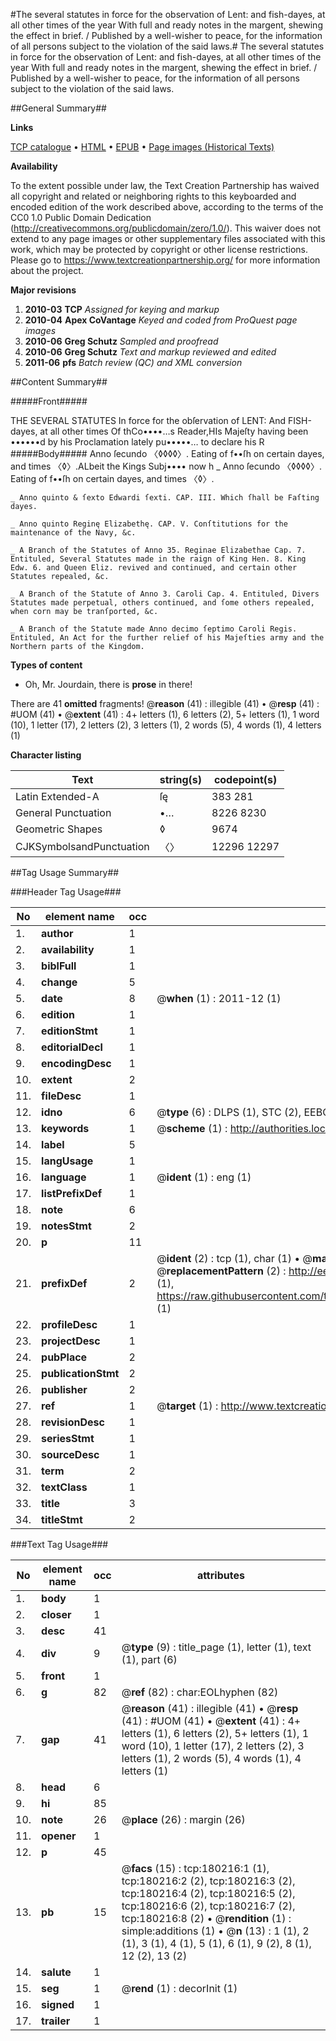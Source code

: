 #The several statutes in force for the observation of Lent: and fish-dayes, at all other times of the year With full and ready notes in the margent, shewing the effect in brief. / Published by a well-wisher to peace, for the information of all persons subject to the violation of the said laws.#
The several statutes in force for the observation of Lent: and fish-dayes, at all other times of the year With full and ready notes in the margent, shewing the effect in brief. / Published by a well-wisher to peace, for the information of all persons subject to the violation of the said laws.

##General Summary##

**Links**

[TCP catalogue](http://www.ota.ox.ac.uk/tcp/)  • 
[HTML](http://tei.it.ox.ac.uk/tcp/Texts-HTML/free/B03/B03316.html)  • 
[EPUB](http://tei.it.ox.ac.uk/tcp/Texts-EPUB/free/B03/B03316.epub) • 
[Page images (Historical Texts)](https://historicaltexts.jisc.ac.uk/eebo-53981513e)

**Availability**

To the extent possible under law, the Text Creation Partnership has waived all copyright and related or neighboring rights to this keyboarded and encoded edition of the work described above, according to the terms of the CC0 1.0 Public Domain Dedication (http://creativecommons.org/publicdomain/zero/1.0/). This waiver does not extend to any page images or other supplementary files associated with this work, which may be protected by copyright or other license restrictions. Please go to https://www.textcreationpartnership.org/ for more information about the project.

**Major revisions**

1. __2010-03__ __TCP__ *Assigned for keying and markup*
1. __2010-04__ __Apex CoVantage__ *Keyed and coded from ProQuest page images*
1. __2010-06__ __Greg Schutz__ *Sampled and proofread*
1. __2010-06__ __Greg Schutz__ *Text and markup reviewed and edited*
1. __2011-06__ __pfs__ *Batch review (QC) and XML conversion*

##Content Summary##

#####Front#####

THE SEVERAL STATUTES In force for the obſervation of LENT: And FISH-dayes, at all other times Of thCo••••…s Reader,HIs Majeſty having been ••••••d by his Proclamation lately pu•••••… to declare his R
#####Body#####
Anno ſecundo 〈◊◊◊◊〉. Eating of f••ſh on certain dayes, and times 〈◊〉.ALbeit the Kings Subj•••• now h
    _ Anno ſecundo 〈◊◊◊◊〉. Eating of f••ſh on certain dayes, and times 〈◊〉.

    _ Anno quinto & ſexto Edwardi ſexti. CAP. III. Which ſhall be Faſting dayes.

    _ Anno quinto Reginę Elizabethę. CAP. V. Conſtitutions for the maintenance of the Navy, &c.

    _ A Branch of the Statutes of Anno 35. Reginae Elizabethae Cap. 7. Entituled, Several Statutes made in the raign of King Hen. 8. King Edw. 6. and Queen Eliz. revived and continued, and certain other Statutes repealed, &c.

    _ A Branch of the Statute of Anno 3. Caroli Cap. 4. Entituled, Divers Statutes made perpetual, others continued, and ſome others repealed, when corn may be tranſported, &c.

    _ A Branch of the Statute made Anno decimo ſeptimo Caroli Regis. Entituled, An Act for the further relief of his Majeſties army and the Northern parts of the Kingdom.

**Types of content**

  * Oh, Mr. Jourdain, there is **prose** in there!

There are 41 **omitted** fragments! 
 @__reason__ (41) : illegible (41)  •  @__resp__ (41) : #UOM (41)  •  @__extent__ (41) : 4+ letters (1), 6 letters (2), 5+ letters (1), 1 word (10), 1 letter (17), 2 letters (2), 3 letters (1), 2 words (5), 4 words (1), 4 letters (1)

**Character listing**


|Text|string(s)|codepoint(s)|
|---|---|---|
|Latin Extended-A|ſę|383 281|
|General Punctuation|•…|8226 8230|
|Geometric Shapes|◊|9674|
|CJKSymbolsandPunctuation|〈〉|12296 12297|

##Tag Usage Summary##

###Header Tag Usage###

|No|element name|occ|attributes|
|---|---|---|---|
|1.|__author__|1||
|2.|__availability__|1||
|3.|__biblFull__|1||
|4.|__change__|5||
|5.|__date__|8| @__when__ (1) : 2011-12 (1)|
|6.|__edition__|1||
|7.|__editionStmt__|1||
|8.|__editorialDecl__|1||
|9.|__encodingDesc__|1||
|10.|__extent__|2||
|11.|__fileDesc__|1||
|12.|__idno__|6| @__type__ (6) : DLPS (1), STC (2), EEBO-CITATION (1), OCLC (1), VID (1)|
|13.|__keywords__|1| @__scheme__ (1) : http://authorities.loc.gov/ (1)|
|14.|__label__|5||
|15.|__langUsage__|1||
|16.|__language__|1| @__ident__ (1) : eng (1)|
|17.|__listPrefixDef__|1||
|18.|__note__|6||
|19.|__notesStmt__|2||
|20.|__p__|11||
|21.|__prefixDef__|2| @__ident__ (2) : tcp (1), char (1)  •  @__matchPattern__ (2) : ([0-9\-]+):([0-9IVX]+) (1), (.+) (1)  •  @__replacementPattern__ (2) : http://eebo.chadwyck.com/downloadtiff?vid=$1&page=$2 (1), https://raw.githubusercontent.com/textcreationpartnership/Texts/master/tcpchars.xml#$1 (1)|
|22.|__profileDesc__|1||
|23.|__projectDesc__|1||
|24.|__pubPlace__|2||
|25.|__publicationStmt__|2||
|26.|__publisher__|2||
|27.|__ref__|1| @__target__ (1) : http://www.textcreationpartnership.org/docs/. (1)|
|28.|__revisionDesc__|1||
|29.|__seriesStmt__|1||
|30.|__sourceDesc__|1||
|31.|__term__|2||
|32.|__textClass__|1||
|33.|__title__|3||
|34.|__titleStmt__|2||


###Text Tag Usage###

|No|element name|occ|attributes|
|---|---|---|---|
|1.|__body__|1||
|2.|__closer__|1||
|3.|__desc__|41||
|4.|__div__|9| @__type__ (9) : title_page (1), letter (1), text (1), part (6)|
|5.|__front__|1||
|6.|__g__|82| @__ref__ (82) : char:EOLhyphen (82)|
|7.|__gap__|41| @__reason__ (41) : illegible (41)  •  @__resp__ (41) : #UOM (41)  •  @__extent__ (41) : 4+ letters (1), 6 letters (2), 5+ letters (1), 1 word (10), 1 letter (17), 2 letters (2), 3 letters (1), 2 words (5), 4 words (1), 4 letters (1)|
|8.|__head__|6||
|9.|__hi__|85||
|10.|__note__|26| @__place__ (26) : margin (26)|
|11.|__opener__|1||
|12.|__p__|45||
|13.|__pb__|15| @__facs__ (15) : tcp:180216:1 (1), tcp:180216:2 (2), tcp:180216:3 (2), tcp:180216:4 (2), tcp:180216:5 (2), tcp:180216:6 (2), tcp:180216:7 (2), tcp:180216:8 (2)  •  @__rendition__ (1) : simple:additions (1)  •  @__n__ (13) : 1 (1), 2 (1), 3 (1), 4 (1), 5 (1), 6 (1), 9 (2), 8 (1), 12 (2), 13 (2)|
|14.|__salute__|1||
|15.|__seg__|1| @__rend__ (1) : decorInit (1)|
|16.|__signed__|1||
|17.|__trailer__|1||
